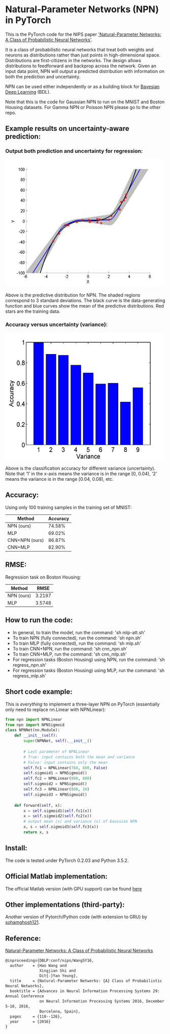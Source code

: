 Natural-Parameter Networks (NPN) in PyTorch
============

This is the PyTorch code for the NIPS paper ['Natural-Parameter Networks: A Class of Probabilistic Neural Networks'](http://wanghao.in/paper/NIPS16_NPN.pdf). 

It is a class of probabilistic neural networks that treat both weights and neurons as distributions rather than just points in high-dimensional space. Distributions are first-citizens in the networks. The design allows distributions to feedforward and backprop across the network. Given an input data point, NPN will output a predicted distribution with information on both the prediction and uncertainty.

NPN can be used either independently or as a building block for [Bayesian Deep Learning](http://wanghao.in/paper/TKDE16_BDL.pdf) (BDL).

Note that this is the code for Gaussian NPN to run on the MNIST and Boston
Housing datasets. For Gamma NPN or Poisson NPN please go to the other repo.

## Example results on uncertainty-aware prediction:
### Output both prediction and uncertainty for regression:
<p align="center">
<img src="./figures/NPN.jpg" alt="" data-canonical-src="./figures/NPN.jpg" width="520" height="400"/>
</p>
Above is the predictive distribution for NPN. The shaded regions correspond
to 3 standard deviations. The black curve is the data-generating function and blue curves
show the mean of the predictive distributions. Red stars are the training data.

### Accuracy versus uncertainty (variance):
<p align="center">
<img src="./figures/acc-var-MNIST.jpg" alt="" data-canonical-src="./figures/NPN.jpg" width="520" height="400"/>
</p>
Above is the classification accuracy for different variance (uncertainty). Note that ‘1’ in the x-axis means the variance is in the range [0, 0.04), ‘2’ means the variance is in the range [0.04, 0.08), etc.

## Accuracy: 

Using only 100 training samples in the training set of MNIST:


| Method | Accuracy |
| -------|----------|
| NPN (ours) | 74.58% |
| MLP | 69.02% |
| CNN+NPN (ours) | 86.87% |
| CNN+MLP | 82.90% |

## RMSE:

Regression task on Boston Housing:

| Method | RMSE |
| -------|----------|
| NPN (ours) | 3.2197 |
| MLP | 3.5748 |

## How to run the code:

* In general, to train the model, run the command: 'sh mlp-att.sh'
* To train NPN (fully connected), run the command: 'sh npn.sh'
* To train MLP (fully connected), run the command: 'sh mlp.sh'
* To train CNN+NPN, run the command: 'sh cnn_npn.sh'
* To train CNN+MLP, run the command: 'sh cnn_mlp.sh'
* For regression tasks (Boston Housing) using NPN, run the command: 'sh regress_npn.sh'
* For regression tasks (Boston Housing) using MLP, run the command: 'sh regress_mlp.sh'

## Short code example:
This is *everything* to implement a three-layer NPN on PyTorch (essentially only need to replace nn.Linear with NPNLinear):
```python
from npn import NPNLinear
from npn import NPNSigmoid
class NPNNet(nn.Module):
    def __init__(self):
        super(NPNNet, self).__init__()

        # Last parameter of NPNLinear
        # True: input contains both the mean and variance
        # False: input contains only the mean
        self.fc1 = NPNLinear(784, 800, False)
        self.sigmoid1 = NPNSigmoid()
        self.fc2 = NPNLinear(800, 800)
        self.sigmoid2 = NPNSigmoid()
        self.fc3 = NPNLinear(800, 10)
        self.sigmoid3 = NPNSigmoid()

    def forward(self, x):
        x = self.sigmoid1(self.fc1(x))
        x = self.sigmoid2(self.fc2(x))
        # output mean (x) and variance (s) of Gaussian NPN
        x, s = self.sigmoid3(self.fc3(x))
        return x, s 
```

## Install:

The code is tested under PyTorch 0.2.03 and Python 3.5.2.

## Official Matlab implementation:

The official Matlab version (with GPU support) can be found [here](https://github.com/js05212/NPN)

## Other implementations (third-party):

Another version of Pytorch/Python code (with extension to GRU) by [sohamghosh121](https://github.com/sohamghosh121/natural-parameter-networks).

## Reference:
[Natural-Parameter Networks: A Class of Probabilistic Neural Networks](http://wanghao.in/paper/NIPS16_NPN.pdf)
```
@inproceedings{DBLP:conf/nips/WangSY16,
  author    = {Hao Wang and
               Xingjian Shi and
               Dit{-}Yan Yeung},
  title     = {Natural-Parameter Networks: {A} Class of Probabilistic Neural Networks},
  booktitle = {Advances in Neural Information Processing Systems 29: Annual Conference
               on Neural Information Processing Systems 2016, December 5-10, 2016,
               Barcelona, Spain},
  pages     = {118--126},
  year      = {2016}
}
```

